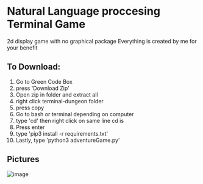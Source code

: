 # **Natural Language proccesing Terminal Game**
2d display game with no graphical package
Everything is created by me for your benefit
## **To Download:**
1) Go to Green Code Box
3) press 'Download Zip'
4) Open zip in folder and extract all
5) right click terminal-dungeon folder
6) press copy
7) Go to bash or terminal depending on computer
8) type 'cd' then right click on same line cd is
9) Press enter
10) type 'pip3 install -r requirements.txt'
11) Lastly, type 'python3 adventureGame.py'

## **Pictures**
![image](https://github.com/HershelT/game/assets/57326155/d52f1f75-34d7-478d-98ea-fd3a83881f21)

